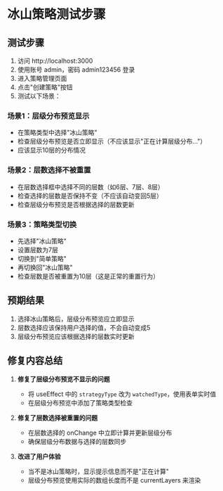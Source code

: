 # 冰山策略测试步骤

## 测试步骤

1. 访问 http://localhost:3000
2. 使用账号 admin，密码 admin123456 登录
3. 进入策略管理页面
4. 点击"创建策略"按钮
5. 测试以下场景：

### 场景1：层级分布预览显示
- 在策略类型中选择"冰山策略"
- 检查层级分布预览是否立即显示（不应该显示"正在计算层级分布..."）
- 应该显示10层的分布情况

### 场景2：层数选择不被重置
- 在层数选择框中选择不同的层数（如6层、7层、8层）
- 检查选择的层数是否保持不变（不应该自动变回5层）
- 检查层级分布预览是否根据选择的层数更新

### 场景3：策略类型切换
- 先选择"冰山策略"
- 设置层数为7层
- 切换到"简单策略"
- 再切换回"冰山策略"
- 检查层数是否被重置为10层（这是正常的重置行为）

## 预期结果

1. 选择冰山策略后，层级分布预览应立即显示
2. 层数选择应该保持用户选择的值，不会自动变成5
3. 层级分布预览应该根据选择的层数实时更新

## 修复内容总结

1. **修复了层级分布预览不显示的问题**
   - 将 useEffect 中的 `strategyType` 改为 `watchedType`，使用表单实时值
   - 在层级分布预览中添加了策略类型检查

2. **修复了层数选择被重置的问题**
   - 在层数选择的 onChange 中立即计算并更新层级分布
   - 确保层级分布数据与选择的层数同步

3. **改进了用户体验**
   - 当不是冰山策略时，显示提示信息而不是"正在计算"
   - 层级分布预览使用实际的数组长度而不是 currentLayers 来渲染